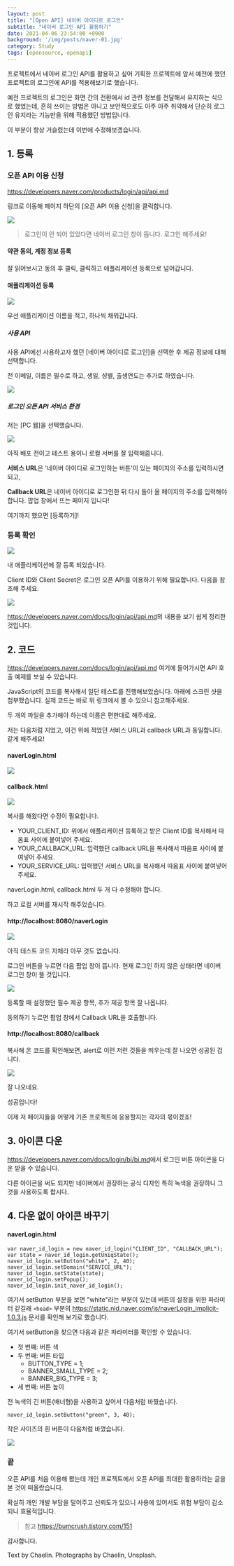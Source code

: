 ```yaml
---
layout: post
title: "[Open API] 네이버 아이디로 로그인"
subtitle: "네이버 로그인 API 활용하기"
date: 2021-04-06 23:54:00 +0900
background: '/img/posts/naver-01.jpg'
category: Study
tags: [opensource, openapi]
---
```

프로젝트에서 네이버 로그인 API를 활용하고 싶어 기획한 프로젝트에 앞서 예전에 했던 프로젝트의 로그인에 API를 적용해보기로 했습니다.

예전 프로젝트의 로그인은 화면 간의 전환에서 id 관련 정보를 전달해서 유지하는 식으로 했었는데, 흔히 쓰이는 방법은 아니고 보안적으로도 아주 아주 취약해서 단순히 로그인 유지라는 기능만을 위해 적용했던 방법입니다.

이 부분이 항상 거슬렸는데 이번에 수정해보겠습니다.

## 1. 등록
### 오픈 API 이용 신청
<a href="https://developers.naver.com/products/login/api/api.md">https://developers.naver.com/products/login/api/api.md</a>

링크로 이동해 페이지 하단의 [오픈 API 이용 신청]을 클릭합니다.

<img class="img-fluid" src="/img/posts/inPost/naver-opensource-01.png">

> 로그인이 안 되어 있었다면 네이버 로그인 창이 뜹니다. 로그인 해주세요!

#### 약관 동의, 계정 정보 등록
잘 읽어보시고 동의 후 클릭, 클릭하고 애플리케이션 등록으로 넘어갑니다.

#### 애플리케이션 등록
<img class="img-fluid" src="/img/posts/inPost/naver-opensource-02.png">

우선 애플리케이션 이름을 적고, 하나씩 채워갑니다.

##### 사용 API
사용 API에선 사용하고자 했던 [네이버 아이디로 로그인]을 선택한 후 제공 정보에 대해 선택합니다.

전 이메일, 이름은 필수로 하고, 생일, 성별, 출생연도는 추가로 하였습니다.

<img class="img-fluid" src="/img/posts/inPost/naver-opensource-03.png">

##### 로그인 오픈 API 서비스 환경
저는 [PC 웹]을 선택했습니다.

<img class="img-fluid" src="/img/posts/inPost/naver-opensource-04.png">

아직 배포 전이고 테스트 용이니 로컬 서버를 잘 입력해줍니다.

**서비스 URL**은 '네이버 아이디로 로그인하는 버튼'이 있는 페이지의 주소를 입력하시면 되고,

**Callback URL**은 네이버 아이디로 로그인한 뒤 다시 돌아 올 페이지의 주소를 입력해야합니다. 팝업 창에서 뜨는 페이지 입니다!

여기까지 했으면 [등록하기]!

### 등록 확인
<img class="img-fluid" src="/img/posts/inPost/naver-opensource-05.png">

내 애플리케이션에 잘 등록 되었습니다.

Client ID와 Client Secret은 로그인 오픈 API를 이용하기 위해 필요합니다. 다음을 참조해 주세요.

<img class="img-fluid" src="/img/posts/inPost/naver-opensource-06.png">

<a href="https://developers.naver.com/docs/login/api/api.md">https://developers.naver.com/docs/login/api/api.md</a>의 내용을 보기 쉽게 정리한 것입니다.

## 2. 코드
<a href="https://developers.naver.com/docs/login/api/api.md">https://developers.naver.com/docs/login/api/api.md</a> 여기에 들어가시면 API 호출 예제를 보실 수 있습니다.

JavaScript의 코드를 복사해서 일단 테스트를 진행해보았습니다. 아래에 스크린 샷을 첨부했습니다. 실제 코드는 바로 위 링크에서 볼 수 있으니 참고해주세요.

두 개의 파일을 추가해야 하는데 이름은 편한대로 해주세요.

저는 다음처럼 지었고, 이건 위에 적었던 서비스 URL과 callback URL과 동일합니다. 같게 해주세요!

#### naverLogin.html
<img class="img-fluid" src="/img/posts/inPost/naver-opensource-10.png">

#### callback.html
<img class="img-fluid" src="/img/posts/inPost/naver-opensource-11.png">

복사를 해왔다면 수정이 필요합니다.

* YOUR_CLIENT_ID: 위에서 애플리케이션 등록하고 받은 Client ID를 복사해서 따옴표 사이에 붙여넣어 주세요.
* YOUR_CALLBACK_URL: 입력했던 callback URL을 복사해서 따옴표 사이에 붙여넣어 주세요.
* YOUR_SERVICE_URL: 입력했던 서비스 URL을 복사해서 따옴표 사이에 붙여넣어 주세요.

naverLogin.html, callback.html 두 개 다 수정해야 합니다.

하고 로컬 서버를 재시작 해주었습니다.

#### http://localhost:8080/naverLogin
<img class="img-fluid" src="/img/posts/inPost/naver-opensource-07.png">

아직 테스트 코드 자체라 아무 것도 없습니다.

로그인 버튼을 누르면 다음 팝업 창이 뜹니다. 현재 로그인 하지 않은 상태라면 네이버 로그인 창이 뜰 것입니다.

<img class="img-fluid" src="/img/posts/inPost/naver-opensource-08.png">

등록할 때 설정했던 필수 제공 항목, 추가 제공 항목 잘 나옵니다.

동의하기 누르면 팝업 창에서 Callback URL을 호출합니다.

#### http://localhost:8080/callback
복사해 온 코드를 확인해보면, alert로 이런 저런 것들을 띄우는데 잘 나오면 성공된 겁니다.

<img class="img-fluid" src="/img/posts/inPost/naver-opensource-09.png">

잘 나오네요.

성공입니다!

이제 저 페이지들을 어떻게 기존 프로젝트에 응용할지는 각자의 몫이겠죠!

## 3. 아이콘 다운
<a href="https://developers.naver.com/docs/login/bi/bi.md">https://developers.naver.com/docs/login/bi/bi.md</a>에서 로그인 버튼 아이콘을 다운 받을 수 있습니다. 

다른 아이콘을 써도 되지만 네이버에서 권장하는 공식 디자인 특히 녹색을 권장하니 그것을 사용하도록 합시다.

## 4. 다운 없이 아이콘 바꾸기
#### naverLogin.html
```
var naver_id_login = new naver_id_login("CLIENT_ID", "CALLBACK_URL");
var state = naver_id_login.getUniqState();
naver_id_login.setButton("white", 2, 40);
naver_id_login.setDomain("SERVICE_URL");
naver_id_login.setState(state);
naver_id_login.setPopup();
naver_id_login.init_naver_id_login();
```
여기서 setButton 부분을 보면 "white"라는 부분이 있는데 버튼의 설정을 위한 파라미터 같길래 ```<head>``` 부분의 <a href="https://static.nid.naver.com/js/naverLogin_implicit-1.0.3.js">https://static.nid.naver.com/js/naverLogin_implicit-1.0.3.js</a> 문서를 확인해 보기로 했습니다.

여기서 setButton을 찾으면 다음과 같은 파라미터를 확인할 수 있습니다.

* 첫 번째: 버튼 색
* 두 번째: 버튼 타입 
    - BUTTON_TYPE = 1;
    - BANNER_SMALL_TYPE = 2;
    - BANNER_BIG_TYPE = 3;
* 세 번째: 버튼 높이

전 녹색의 긴 버튼(배너형)을 사용하고 싶어서 다음처럼 바꿨습니다.

```
naver_id_login.setButton("green", 3, 40);
```

작은 사이즈의 흰 버튼이 다음처럼 바꼈습니다.

<img class="img-fluid" src="/img/posts/inPost/naver-opensource-12.png">

### 끝
오픈 API를 처음 이용해 봤는데 개인 프로젝트에서 오픈 API를 최대한 활용하라는 글을 본 것이 떠올랐습니다.

확실히 개인 개발 부담을 덜어주고 신뢰도가 있으니 사용에 있어서도 위험 부담이 감소 되니 효율적입니다.

>참고
<a href="https://bumcrush.tistory.com/151">https://bumcrush.tistory.com/151</a>

감사합니다.

<p class = "placeholder">Text by Chaelin. Photographs by Chaelin, Unsplash.</p>